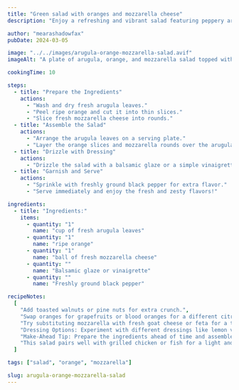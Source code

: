 ```yaml
---
title: "Green salad with oranges and mozzarella cheese"
description: "Enjoy a refreshing and vibrant salad featuring peppery arugula, sweet oranges, and creamy mozzarella cheese."

author: "mearashadowfax"
pubDate: 2024-03-05

image: "../../images/arugula-orange-mozzarella-salad.avif"
imageAlt: "A plate of arugula, orange, and mozzarella salad topped with balsamic glaze"

cookingTime: 10

steps:
  - title: "Prepare the Ingredients"
    actions:
      - "Wash and dry fresh arugula leaves."
      - "Peel ripe orange and cut it into thin slices."
      - "Slice fresh mozzarella cheese into rounds."
  - title: "Assemble the Salad"
    actions:
      - "Arrange the arugula leaves on a serving plate."
      - "Layer the orange slices and mozzarella rounds over the arugula."
  - title: "Drizzle with Dressing"
    actions:
      - "Drizzle the salad with a balsamic glaze or a simple vinaigrette of olive oil, balsamic vinegar, salt, and pepper."
  - title: "Garnish and Serve"
    actions:
      - "Sprinkle with freshly ground black pepper for extra flavor."
      - "Serve immediately and enjoy the fresh and zesty flavors!"

ingredients:
  - title: "Ingredients:"
    items:
      - quantity: "1"
        name: "cup of fresh arugula leaves"
      - quantity: "1"  
        name: "ripe orange"
      - quantity: "1"
        name: "ball of fresh mozzarella cheese"
      - quantity: ""
        name: "Balsamic glaze or vinaigrette"
      - quantity: ""
        name: "Freshly ground black pepper"

recipeNotes:
  [
    "Add toasted walnuts or pine nuts for extra crunch.",
    "Swap oranges for grapefruits or blood oranges for a different citrus flavor.",
    "Try substituting mozzarella with fresh goat cheese or feta for a tangy twist.",
    "Dressing Options: Experiment with different dressings like lemon vinaigrette or honey mustard for added variety.",
    "Make-Ahead Tip: Prepare the ingredients ahead of time and assemble the salad just before serving to keep it fresh.",
    "This salad pairs well with grilled chicken or fish for a light and satisfying meal."
  ]

tags: ["salad", "orange", "mozzarella"]

slug: arugula-orange-mozzarella-salad
---
```

